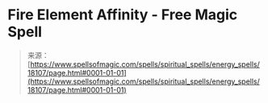 <!--yml
category: 未分类
date: 2024-06-12 18:59:31
-->

# Fire Element Affinity - Free Magic Spell

> 来源：[https://www.spellsofmagic.com/spells/spiritual_spells/energy_spells/18107/page.html#0001-01-01](https://www.spellsofmagic.com/spells/spiritual_spells/energy_spells/18107/page.html#0001-01-01)